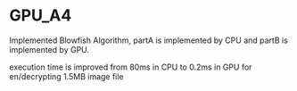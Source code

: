 GPU_A4
======

Implemented Blowfish Algorithm, partA is implemented by CPU and partB is implemented by GPU.

execution time is improved from 80ms in CPU to 0.2ms in GPU for en/decrypting 1.5MB image file 

